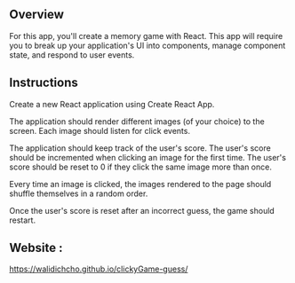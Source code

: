 

## Overview

For this app, you'll create a memory game with React. This app will require you to break up your application's UI into components, manage component state, and respond to user events.

## Instructions



Create a new React application using Create React App.


The application should render different images (of your choice) to the screen. Each image should listen for click events.


The application should keep track of the user's score. The user's score should be incremented when clicking an image for the first time. The user's score should be reset to 0 if they click the same image more than once.


Every time an image is clicked, the images rendered to the page should shuffle themselves in a random order.


Once the user's score is reset after an incorrect guess, the game should restart.

## Website : 
https://walidichcho.github.io/clickyGame-guess/


